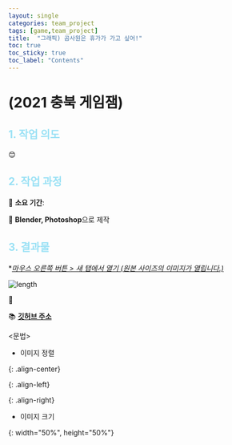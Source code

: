 ```yaml
---
layout: single
categories: team_project
tags: [game,team_project]
title:  "그래픽) 곰사원은 휴가가 가고 싶어!"
toc: true
toc_sticky: true
toc_label: "Contents"
---
```


#  (2021 충북 게임잼)



## <span style="color:#9AE1F5">1. 작업 의도</span>

:blush: 

 

## <span style="color:#9AE1F5">2. 작업 과정</span>

   :runner: **소요 기간**: 

   :speech_balloon: **Blender, Photoshop**으로 제작



 








## <span style="color:#9AE1F5">3. 결과물 </span>

**<u>*마우스 오른쪽 버튼 > 새 탭에서 열기 (원본 사이즈의 이미지가 열립니다.)</u>**



![length](/images/2022-10-06-maxscript1/distance.gif)



:thought_balloon:  



:books: **[깃허브 주소](https://github.com/SunnyTurtle1/maxscript_calculator.git)**





<문법>

* 이미지 정렬

\{:  .align-center}

\{:  .align-left}

\{:  .align-right}

* 이미지 크기

\{: width="50%", height="50%"}



